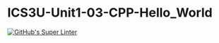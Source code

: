 # ICS3U-Unit1-03-CPP-Hello_World

[![GitHub's Super Linter](https://github.com/Seti-Ngabo/ICS3U-Unit1-03-CPP-Hello_World/workflows/GitHub's%20Super%20Linter/badge.svg)](https://github.com/Seti-Ngabo/ICS3U-Unit1-03-CPP-Hello_World/actions)
